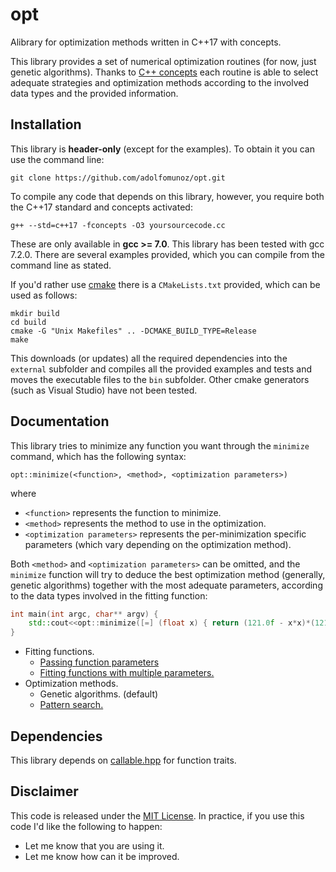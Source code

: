 # opt
Alibrary for optimization methods written in C++17 with concepts.

This library provides a set of numerical optimization routines (for now, just genetic algorithms). Thanks to [C++ concepts](http://en.cppreference.com/w/cpp/language/constraints) each routine is able to select adequate strategies and optimization methods according to the involved data types and the provided information. 

## Installation

This library is **header-only** (except for the examples). To obtain it you can use the command line:
```
git clone https://github.com/adolfomunoz/opt.git
```

To compile any code that depends on this library, however, you require both the C++17 standard and concepts activated:
```
g++ --std=c++17 -fconcepts -O3 yoursourcecode.cc
```

These are only available in **gcc >= 7.0**. This library has been tested with gcc 7.2.0. There are several examples provided, which you can compile from the command line as stated.

If you'd rather use [cmake](https://cmake.org/) there is a `CMakeLists.txt` provided, which can be used as follows:
```
mkdir build
cd build
cmake -G "Unix Makefiles" .. -DCMAKE_BUILD_TYPE=Release
make
```

This downloads (or updates) all the required dependencies into the `external` subfolder and compiles all the provided examples and tests and moves the executable files to the `bin` subfolder. Other cmake generators (such as Visual Studio) have not been tested.

## Documentation

This library tries to minimize any function you want through the `minimize` command, which has the following syntax:

```
opt::minimize(<function>, <method>, <optimization parameters>)
```
where
* `<function>` represents the function to minimize.
* `<method>` represents the method to use in the optimization.
* `<optimization parameters>` represents the per-minimization specific parameters (which vary depending on the optimization method).

Both `<method>` and `<optimization parameters>` can be omitted, and the `minimize` function will try to deduce the best optimization method (generally, genetic algorithms) together with the most adequate parameters, according to the data types involved in the fitting function:

```cpp
int main(int argc, char** argv) {
	std::cout<<opt::minimize([=] (float x) { return (121.0f - x*x)*(121.0f - x*x); })<<std::endl;
}
```

* Fitting functions.
   * [Passing function parameters](doc/function_parameters.md)
   * [Fitting functions with multiple parameters.](doc/fitting_multiple_parameters.md)
* Optimization methods.
   * Genetic algorithms. (default)
   * [Pattern search.](doc/pattern_search.md)

## Dependencies

This library depends on [callable.hpp](https://github.com/sth/callable.hpp) for function traits.

## Disclaimer
This code is released under the [MIT License](https://en.wikipedia.org/wiki/MIT_License). In practice, if you use this code I'd like the following to happen:
* Let me know that you are using it.
* Let me know how can it be improved.


